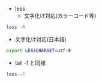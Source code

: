  - less 
   - 文字化け対応(カラーコード等)
 ```bash
 less -R
 ```
   - 文字化け対応(日本語)
 ```bash
 export LESSCHARSET=utf-8
 ```
 
   - tail -f と同様
 ```bash
 less -F
 ```
